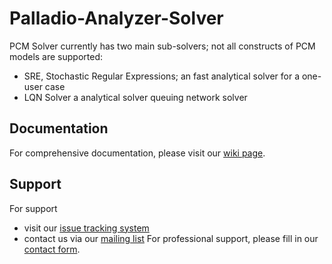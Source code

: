 # Palladio-Analyzer-Solver
PCM Solver currently has two main sub-solvers; not all constructs of PCM models are supported:
* SRE, Stochastic Regular Expressions; an fast analytical solver for a one-user case
* LQN Solver a analytical solver queuing network solver

## Documentation
For comprehensive documentation, please visit our [wiki page](https://sdqweb.ipd.kit.edu/wiki/Palladio_Solvers_and_Simulation).

## Support
For support
* visit our [issue tracking system](https://palladio-simulator.com/jira)
* contact us via our [mailing list](https://lists.ira.uni-karlsruhe.de/mailman/listinfo/palladio-dev)
For professional support, please fill in our [contact form](http://www.palladio-simulator.com/about_palladio/support/).
